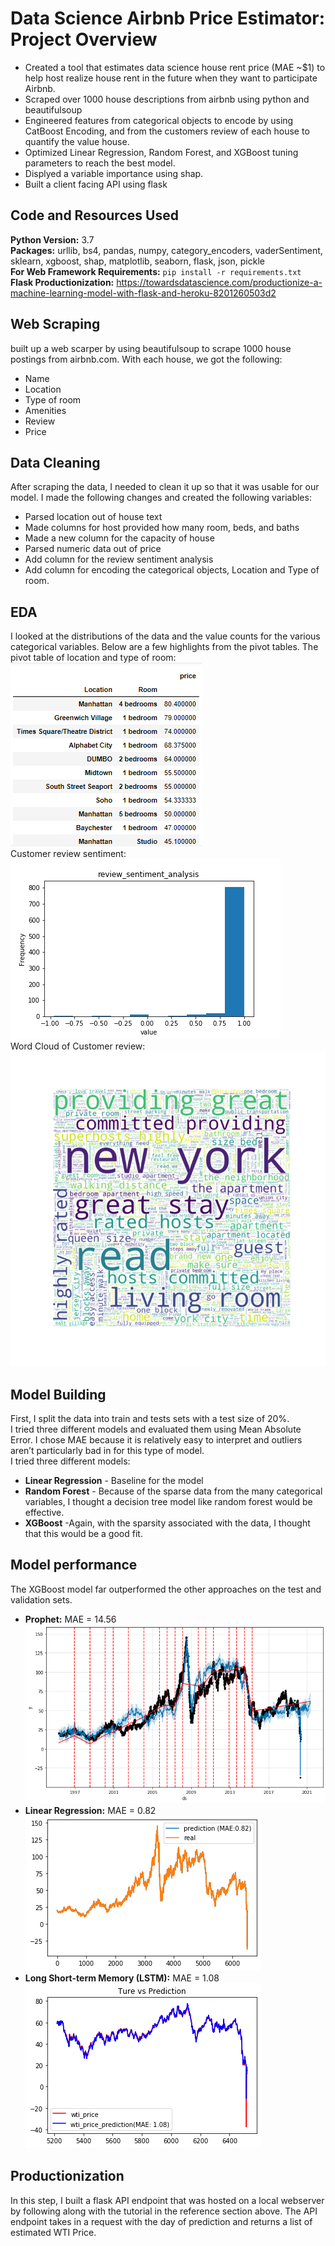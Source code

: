 # Data Science Airbnb Price Estimator: Project Overview
* Created a tool that estimates data science house rent price (MAE ~$1) to help host realize house rent in the future when they want to participate Airbnb.
* Scraped over 1000 house descriptions from airbnb using python and beautifulsoup
* Engineered features from categorical objects to encode by using CatBoost Encoding, and from the customers review of each house to quantify the value house.
* Optimized Linear Regression, Random Forest, and XGBoost tuning parameters to reach the best model.
* Displyed a variable importance using shap.
* Built a client facing API using flask

## Code and Resources Used
**Python Version:** 3.7  
**Packages:** urllib, bs4, pandas, numpy, category_encoders, vaderSentiment, sklearn, xgboost, shap, matplotlib, seaborn, flask, json, pickle  
**For Web Framework Requirements:** `pip install -r requirements.txt`    
**Flask Productionization:** https://towardsdatascience.com/productionize-a-machine-learning-model-with-flask-and-heroku-8201260503d2  

## Web Scraping
built up a web scarper by using beautifulsoup to scrape 1000 house postings from airbnb.com. With each house, we got the following:
* Name
* Location
* Type of room
* Amenities
* Review
* Price

## Data Cleaning
After scraping the data, I needed to clean it up so that it was usable for our model. I made the following changes and created the following variables:
* Parsed location out of house text
* Made columns for host provided how many room, beds, and baths
* Made a new column for the capacity of house 
* Parsed numeric data out of price
* Add column for the review sentiment analysis
* Add column for encoding the categorical objects, Location and Type of room.  

## EDA
I looked at the distributions of the data and the value counts for the various categorical variables. Below are a few highlights from the pivot tables.
The pivot table of location and type of room:  
![alt text](https://github.com/ILing82816/ds_airbnb_proj/blob/master/Figure/location_table.PNG)  
Customer review sentiment:  
![alt text](https://github.com/ILing82816/ds_airbnb_proj/blob/master/Figure/review_sentiment_analysis.png)  
Word Cloud of Customer review:
![alt text](https://github.com/ILing82816/ds_airbnb_proj/blob/master/Figure/word_cloud.png)  

## Model Building
First, I split the data into train and tests sets with a test size of 20%.  
I tried three different models and evaluated them using Mean Absolute Error. I chose MAE because it is relatively easy to interpret and outliers aren’t particularly bad in for this type of model.  
I tried three different models:  
* **Linear Regression** - Baseline for the model
* **Random Forest** - Because of the sparse data from the many categorical variables, I thought a decision tree model like random forest would be effective.
* **XGBoost** -Again, with the sparsity associated with the data, I thought that this would be a good fit.   

## Model performance
The XGBoost model far outperformed the other approaches on the test and validation sets.
* **Prophet:** MAE = 14.56   
![alt text](https://github.com/ILing82816/ds_oil_price_proj/blob/master/Figure/prediction_prophet.png "prophet")   
* **Linear Regression:** MAE = 0.82  
![alt text](https://github.com/ILing82816/ds_oil_price_proj/blob/master/Figure/prediction_linear.png "linear")  
* **Long Short-term Memory (LSTM):** MAE = 1.08  
![alt text](https://github.com/ILing82816/ds_oil_price_proj/blob/master/Figure/prediction_LSTM.png "LSTM")

## Productionization
In this step, I built a flask API endpoint that was hosted on a local webserver by following along with the tutorial in the reference section above. The API endpoint takes in a request with the day of prediction and returns a list of estimated WTI Price.
